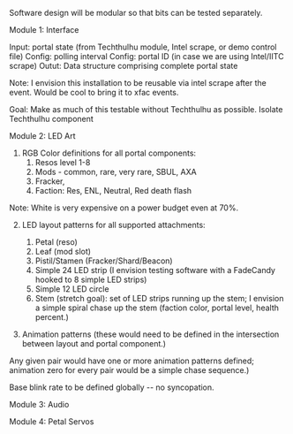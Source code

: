 Software design will be modular so that bits can be tested separately. 

Module 1:  Interface

Input:  portal state (from Techthulhu module, Intel scrape, or demo control file)
Config:  polling interval
Config:  portal ID (in case we are using Intel/IITC scrape)
Outut:  Data structure comprising complete portal state

Note:  I envision this installation to be reusable via intel scrape after the event.  Would be cool to bring it to xfac events.

Goal:  Make as much of this testable without Techthulhu as possible.  Isolate Techthulhu component

Module 2:  LED Art

1. RGB Color definitions for all portal components:
	1. Resos level 1-8
	2. Mods - common, rare, very rare, SBUL, AXA
	3. Fracker, 
	4. Faction:  Res, ENL, Neutral, Red death flash

Note:  White is very expensive on a power budget even at 70%.  

2. LED layout patterns for all supported attachments:
	1. Petal (reso)
	2. Leaf (mod slot)
	3. Pistil/Stamen (Fracker/Shard/Beacon)
	4. Simple 24 LED strip  (I envision testing software with a FadeCandy hooked to 8 simple LED strips)
	5. Simple 12 LED circle
	6. Stem (stretch goal): set of LED strips running up the stem; I envision a simple spiral chase up the stem (faction color, portal level, health percent.)

3. Animation patterns (these would need to be defined in the intersection between layout and portal component.)

Any given pair would have one or more animation patterns defined; animation zero for every pair would be a simple chase sequence.)

Base blink rate to be defined globally -- no syncopation.

Module 3:  Audio

Module 4:  Petal Servos



